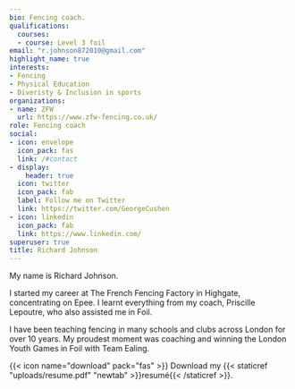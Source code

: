 ```yaml
---
bio: Fencing coach.
qualifications:
  courses:
  - course: Level 3 foil
email: "r.johnson872010@gmail.com"
highlight_name: true
interests:
- Fencing
- Physical Education
- Diveristy & Inclusion in sports
organizations:
- name: ZFW
  url: https://www.zfw-fencing.co.uk/
role: Fencing coach
social:
- icon: envelope
  icon_pack: fas
  link: /#contact
- display:
    header: true
  icon: twitter
  icon_pack: fab
  label: Follow me on Twitter
  link: https://twitter.com/GeorgeCushen
- icon: linkedin
  icon_pack: fab
  link: https://www.linkedin.com/
superuser: true
title: Richard Johnson 
---
```


My name is Richard Johnson.

I started my career at The French Fencing Factory in Highgate, concentrating on Epee. I learnt everything from my coach, Priscille Lepoutre, who also assisted me in Foil.  

I have been teaching fencing in many schools and clubs across London for over 10 years. My proudest moment was coaching and winning the London Youth Games in Foil with Team Ealing.

{{< icon name="download" pack="fas" >}} Download my {{< staticref "uploads/resume.pdf" "newtab" >}}resumé{{< /staticref >}}.

